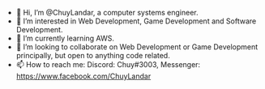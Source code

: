 - 👋 Hi, I’m @ChuyLandar, a computer systems engineer.
- 👀 I’m interested in Web Development, Game Development and Software Development.
- 🌱 I’m currently learning AWS.
- 💞️ I’m looking to collaborate on Web Development or Game Development principally, but open to anything code related.
- 📫 How to reach me: Discord: Chuy#3003, Messenger: https://www.facebook.com/ChuyLandar

<!---
ChuyLandar/ChuyLandar is a ✨ special ✨ repository because its `README.md` (this file) appears on your GitHub profile.
You can click the Preview link to take a look at your changes.
--->

